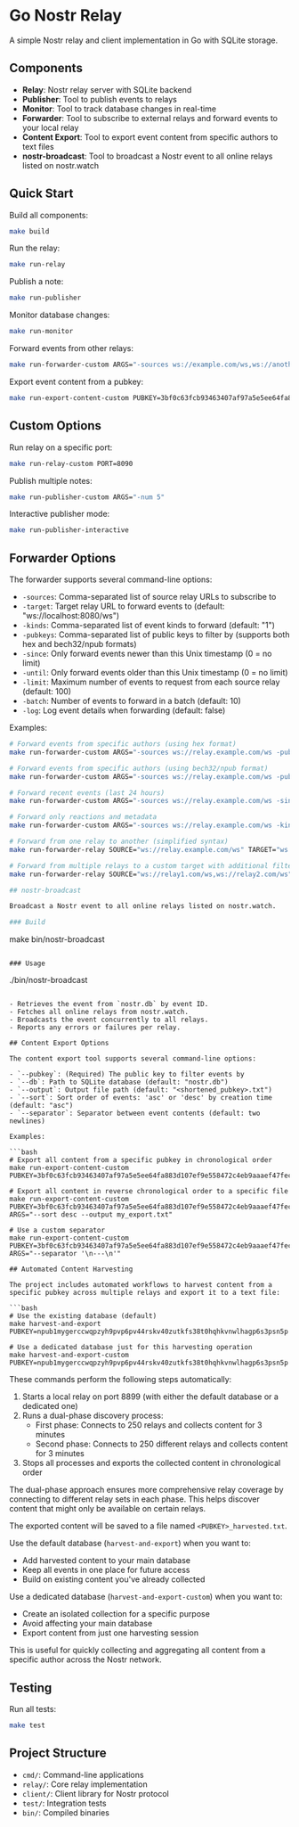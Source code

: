 # Go Nostr Relay

A simple Nostr relay and client implementation in Go with SQLite storage.

## Components

- **Relay**: Nostr relay server with SQLite backend
- **Publisher**: Tool to publish events to relays
- **Monitor**: Tool to track database changes in real-time
- **Forwarder**: Tool to subscribe to external relays and forward events to your local relay
- **Content Export**: Tool to export event content from specific authors to text files
- **nostr-broadcast**: Tool to broadcast a Nostr event to all online relays listed on nostr.watch

## Quick Start

Build all components:
```bash
make build
```

Run the relay:
```bash
make run-relay
```

Publish a note:
```bash
make run-publisher
```

Monitor database changes:
```bash
make run-monitor
```

Forward events from other relays:
```bash
make run-forwarder-custom ARGS="-sources ws://example.com/ws,ws://another.com/ws -kinds 1,4"
```

Export event content from a pubkey:
```bash
make run-export-content-custom PUBKEY=3bf0c63fcb93463407af97a5e5ee64fa883d107ef9e558472c4eb9aaaef47fec
```

## Custom Options

Run relay on a specific port:
```bash
make run-relay-custom PORT=8090
```

Publish multiple notes:
```bash
make run-publisher-custom ARGS="-num 5"
```

Interactive publisher mode:
```bash
make run-publisher-interactive
```

## Forwarder Options

The forwarder supports several command-line options:

- `-sources`: Comma-separated list of source relay URLs to subscribe to
- `-target`: Target relay URL to forward events to (default: "ws://localhost:8080/ws")
- `-kinds`: Comma-separated list of event kinds to forward (default: "1")
- `-pubkeys`: Comma-separated list of public keys to filter by (supports both hex and bech32/npub formats)
- `-since`: Only forward events newer than this Unix timestamp (0 = no limit)
- `-until`: Only forward events older than this Unix timestamp (0 = no limit)
- `-limit`: Maximum number of events to request from each source relay (default: 100)
- `-batch`: Number of events to forward in a batch (default: 10)
- `-log`: Log event details when forwarding (default: false)

Examples:

```bash
# Forward events from specific authors (using hex format)
make run-forwarder-custom ARGS="-sources ws://relay.example.com/ws -pubkeys 3bf0c63fcb93463407af97a5e5ee64fa883d107ef9e558472c4eb9aaaefa459d"

# Forward events from specific authors (using bech32/npub format)
make run-forwarder-custom ARGS="-sources ws://relay.example.com/ws -pubkeys npub1sn0wdenkukak0d9dfczzeacvhkrgz92ak56egt7vdgzn8pv2wfqqhrjdv9"

# Forward recent events (last 24 hours)
make run-forwarder-custom ARGS="-sources ws://relay.example.com/ws -since $(date -v-1d +%s)"

# Forward only reactions and metadata
make run-forwarder-custom ARGS="-sources ws://relay.example.com/ws -kinds 7,0"

# Forward from one relay to another (simplified syntax)
make run-forwarder-relay SOURCE="ws://relay.example.com/ws" TARGET="ws://localhost:9000/ws"

# Forward from multiple relays to a custom target with additional filters
make run-forwarder-relay SOURCE="ws://relay1.com/ws,ws://relay2.com/ws" TARGET="ws://custom-relay.com/ws" ARGS="-kinds 1,4 -log"

## nostr-broadcast

Broadcast a Nostr event to all online relays listed on nostr.watch.

### Build

```
make bin/nostr-broadcast
```

### Usage

```
./bin/nostr-broadcast <event-id>
```

- Retrieves the event from `nostr.db` by event ID.
- Fetches all online relays from nostr.watch.
- Broadcasts the event concurrently to all relays.
- Reports any errors or failures per relay.

## Content Export Options

The content export tool supports several command-line options:

- `--pubkey`: (Required) The public key to filter events by
- `--db`: Path to SQLite database (default: "nostr.db")
- `--output`: Output file path (default: "<shortened_pubkey>.txt")
- `--sort`: Sort order of events: 'asc' or 'desc' by creation time (default: "asc")
- `--separator`: Separator between event contents (default: two newlines)

Examples:

```bash
# Export all content from a specific pubkey in chronological order
make run-export-content-custom PUBKEY=3bf0c63fcb93463407af97a5e5ee64fa883d107ef9e558472c4eb9aaaef47fec

# Export all content in reverse chronological order to a specific file
make run-export-content-custom PUBKEY=3bf0c63fcb93463407af97a5e5ee64fa883d107ef9e558472c4eb9aaaef47fec ARGS="--sort desc --output my_export.txt"

# Use a custom separator
make run-export-content-custom PUBKEY=3bf0c63fcb93463407af97a5e5ee64fa883d107ef9e558472c4eb9aaaef47fec ARGS="--separator '\n---\n'"

## Automated Content Harvesting

The project includes automated workflows to harvest content from a specific pubkey across multiple relays and export it to a text file:

```bash
# Use the existing database (default)
make harvest-and-export PUBKEY=npub1mygerccwqpzyh9pvp6pv44rskv40zutkfs38t0hqhkvnwlhagp6s3psn5p

# Use a dedicated database just for this harvesting operation
make harvest-and-export-custom PUBKEY=npub1mygerccwqpzyh9pvp6pv44rskv40zutkfs38t0hqhkvnwlhagp6s3psn5p
```

These commands perform the following steps automatically:

1. Starts a local relay on port 8899 (with either the default database or a dedicated one)
2. Runs a dual-phase discovery process:
   - First phase: Connects to 250 relays and collects content for 3 minutes
   - Second phase: Connects to 250 different relays and collects content for 3 minutes
3. Stops all processes and exports the collected content in chronological order

The dual-phase approach ensures more comprehensive relay coverage by connecting to different relay sets in each phase. This helps discover content that might only be available on certain relays.

The exported content will be saved to a file named `<PUBKEY>_harvested.txt`.

Use the default database (`harvest-and-export`) when you want to:
- Add harvested content to your main database
- Keep all events in one place for future access
- Build on existing content you've already collected

Use a dedicated database (`harvest-and-export-custom`) when you want to:
- Create an isolated collection for a specific purpose
- Avoid affecting your main database
- Export content from just one harvesting session

This is useful for quickly collecting and aggregating all content from a specific author across the Nostr network.

## Testing

Run all tests:
```bash
make test
```

## Project Structure

- `cmd/`: Command-line applications
- `relay/`: Core relay implementation
- `client/`: Client library for Nostr protocol
- `test/`: Integration tests
- `bin/`: Compiled binaries
